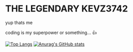 # THE LEGENDARY KEVZ3742
yup thats me

coding is my superpower or something... 👍

[![Top Langs](https://github-readme-stats.vercel.app/api/top-langs/?username=KevZ3742&theme=dark)](https://github.com/anuraghazra/github-readme-stats)
[![Anurag's GitHub stats](https://github-readme-stats.vercel.app/api?username=KevZ3742&hide=contribs,issues,prs&count_private=true&show_icons=true&theme=dark)](https://github.com/anuraghazra/github-readme-stats)
